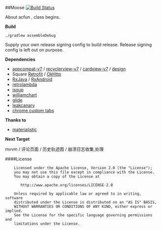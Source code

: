 ##Moose
[![Build Status](https://travis-ci.org/Harlber/Moose.svg?branch=master)](https://travis-ci.org/Harlber/Moose)

About acfun , class begins.


**Build**

    ./gradlew assembleDebug

Supply your own release signing config to build release. Release signing config is left out on purpose.


**Dependencies**

- [appcompat-v7](https://developer.android.com/tools/support-library/features.html#v7-appcompat) / [recyclerview-v7](https://developer.android.com/tools/support-library/features.html#v7-recyclerview) / [cardview-v7](https://developer.android.com/tools/support-library/features.html#v7-cardview) / [design](https://developer.android.com/intl/zh-cn/tools/support-library/features.html#designw)
- Square [Retrofit](https://github.com/square/retrofit) / [OkHttp](https://github.com/square/okhttp)
- [RxJava](https://github.com/ReactiveX/RxJava) / [RxAndroid](https://github.com/ReactiveX/RxAndroid)
- [retrolambda](https://github.com/orfjackal/retrolambda)
- [jsoup](https://github.com/jhy/jsoup)
- [williamchart](https://github.com/diogobernardino/WilliamChart)
- [glide](https://github.com/bumptech/glide)
- [leakcanary](https://github.com/square/leakcanary)
- [chrome custom tabs](https://github.com/GoogleChrome/custom-tabs-client)


**Thanks to**
- [materialistic](https://github.com/hidroh/materialistic)

**Next Target**

mvvm / 评论页面 / 历史轨迹图 / 崩溃日志收集,处理

####License
    
    
        Licensed under the Apache License, Version 2.0 (the "License");
        you may not use this file except in compliance with the License.
        You may obtain a copy of the License at
	
	       http://www.apache.org/licenses/LICENSE-2.0
	
	    Unless required by applicable law or agreed to in writing, software
	    distributed under the License is distributed on an "AS IS" BASIS,
	    WITHOUT WARRANTIES OR CONDITIONS OF ANY KIND, either express or implied.
	    See the License for the specific language governing permissions and
	    limitations under the License.